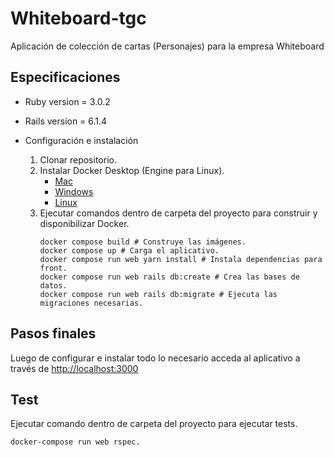 # Whiteboard-tgc

Aplicación de colección de cartas (Personajes) para la empresa Whiteboard

## Especificaciones

* Ruby version
    = 3.0.2

* Rails version
    = 6.1.4

* Configuración e instalación
    1. Clonar repositorio.
    2. Instalar Docker Desktop (Engine para Linux).
        - [Mac](https://docs.docker.com/desktop/mac/install/)
        - [Windows](https://docs.docker.com/desktop/windows/install/)
        - [Linux](https://docs.docker.com/engine/install/)
    3. Ejecutar comandos dentro de carpeta del proyecto para construir y disponibilizar Docker. 
        ```
        docker compose build # Construye las imágenes.
        docker compose up # Carga el aplicativo.
        docker compose run web yarn install # Instala dependencias para front.
        docker compose run web rails db:create # Crea las bases de datos.
        docker compose run web rails db:migrate # Ejecuta las migraciones necesarias.
        ```

## Pasos finales

Luego de configurar e instalar todo lo necesario acceda al aplicativo a través de [http://localhost:3000](http://localhost:3000)

## Test

Ejecutar comando dentro de carpeta del proyecto para ejecutar tests. 
```
docker-compose run web rspec.
```
